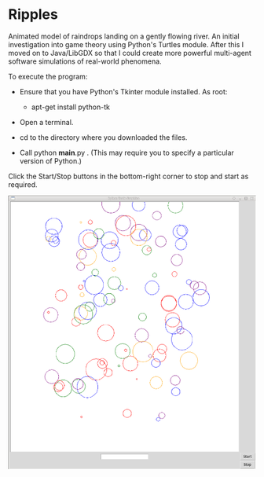 # Ripples

Animated model of raindrops landing on a gently flowing river. An initial investigation into game theory using Python's Turtles module. After this I moved on to Java/LibGDX so that I could create more powerful multi-agent software simulations of real-world phenomena.

To execute the program:

- Ensure that you have Python's Tkinter module installed. As root:
    - apt-get install python-tk

- Open a terminal.

- cd to the directory where you downloaded the files.

- Call python __main__.py . (This may require you to specify a particular version of Python.)

Click the Start/Stop buttons in the bottom-right corner to stop and start as required.

![Request_response_sequence_diagram](https://github.com/PaulGreer1/Ripples/blob/main/PYTHON_RIPPLES_00001.png)

